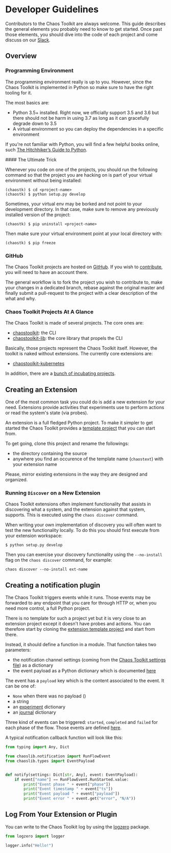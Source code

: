# Developer Guidelines

Contributors to the Chaos Toolkit are always welcome. This guide describes the
general elements you probably need to know to get started. Once past those
elements, you should dive into the code of each project and come discuss
on our [Slack][slack].

[slack]: https://join.chaostoolkit.org/

## Overview

### Programming Environment

The programming environment really is up to you. However, since the Chaos
Toolkit is implemented in Python so make sure to have the right tooling for it.

The most basics are:

* Python 3.5+ installed. Right now, we officially support 3.5 and 3.6 but there
  should not be harm in using 3.7 as long as it can gracefully degrade down to
  3.5
* A virtual environment so you can deploy the dependencies in a specific
  environment

If you're not familiar with Python, you will find a few helpful books online,
such [The Hitchhiker’s Guide to Python][hitchhiker].

[hitchhiker]: http://docs.python-guide.org/en/latest/

#### The Ultimate Trick

Whenever you code on one of the projects, you should run the following command
so that the project you are hacking on is part of your virtual environment
without being installed:

```console
(chaostk) $ cd <project-name>
(chaostk) $ python setup.py develop
```

Sometimes, your virtual env may be borked and not point to your development
directory. In that case, make sure to remove any previously installed version
of the project:

```console
(chaostk) $ pip uninstall <project-name>
```

Then make sure your virtual environment point at your local directory with:

```console
(chaostk) $ pip freeze
```

### GitHub

The Chaos Toolkit projects are hosted on [GitHub][gh]. If you wish to
[contribute](../contributing.md), you will need to have an account there.

The general workflow is to fork the project you wish to contribute to, make your
changes in a dedicated branch, rebase against the original master and finally
submit a pull-request to the project with a clear description of the what and
why.

[gh]: https://github.com/chaostoolkit/

### Chaos Toolkit Projects At A Glance

The Chaos Toolkit is made of several projects. The core ones are:

* [chaostoolkit](https://github.com/chaostoolkit/chaostoolkit): the CLI
* [chaostoolkit-lib](https://github.com/chaostoolkit/chaostoolkit-lib): the core
  library that propels the CLI

Basically, those projects represent the Chaos Toolkit itself. However, the
toolkit is naked without extensions. The currently core extensions are:

* [chaostoolkit-kubernetes](https://github.com/chaostoolkit/chaostoolkit-kubernetes)

In addition, there are a
[bunch of incubating projects](https://github.com/chaostoolkit-incubator).

## Creating an Extension

One of the most common task you could do is add a new extension for your need.
Extensions provide activities that experiments use to perform actions or read
the system's state (via probes).

An extension is a full fledged Python project. To make it simpler to get
started the Chaos Toolkit provides a [template project][ext] that you can start
from.

[ext]: https://github.com/chaostoolkit/chaostoolkit-extension-template

To get going, clone this project and rename the followings:

* the directory containing the source
* anywhere you find an occurence of the template name (`chaostext`) with your
  extension name

Please, mirror existing extensions in the way they are designed and organized.

### Running `Discover` on a New Extension

Chaos Toolkit extensions often implement functionality that assists in 
discovering what a system, and the extension against that system, supports. This
is executed using the `chaos discover` command.

When writing your own implementation of discovery you will often want to test 
the new functionality locally. To do this you should first execute from your 
extension workspace:

`$ python setup.py develop`

Then you can exercise your discovery functionality using the `--no-install` flag
 on the `chaos discover` command, for example:

`chaos discover --no-install ext-name`

## Creating a notification plugin

The Chaos Toolkit triggers events while it runs. Those events may be forwarded
to any endpoint that you care for through HTTP or, when you need more control,
a full Python project.

There is no template for such a project yet but it is very close to an
extension project except it doesn't have probes and actions. You can therefore
start by cloning the [extension template project][ext] and start from there.

Instead, it should define a function in a module. That function takes two
parameters:

* the notification channel settings (coming from the
  [Chaos Toolkit settings file](../usage/settings.md)) as a dictionary
* the event payload as a Python dictionary which is documented
  [here](https://github.com/chaostoolkit/chaostoolkit-lib/blob/master/chaoslib/notification.py#L97)

The event has a `payload` key which is the content associated to the event. It
can be one of:

* `None` when there was no payload ()
* a string
* an [experiment](../api/experiment.md) dictionary
* an [journal](../api/journal.md) dictionary

Three kind of events can be triggered: `started`, `completed` and `failed` for
each phase of the flow. Those events are defined
[here](https://github.com/chaostoolkit/chaostoolkit-lib/blob/master/chaoslib/notification.py#L21).

A typical notification callback function will look like this:

```python
from typing import Any, Dict

from chaoslib.notification import RunFlowEvent
from chaoslib.types import EventPayload


def notify(settings: Dict[str, Any], event: EventPayload):
    if event["name"] == RunFlowEvent.RunStarted.value:
        print("Event phase " + event["phase"])
        print("Event timestamp " + event["ts"])
        print("Event payload " + event["payload"])
        print("Event error " + event.get("error", "N/A"))
```

## Log From Your Extension or Plugin

You can write to the Chaos Toolkit log by using the [logzero][] package.

[logzero]: https://logzero.readthedocs.io/en/latest/

```python
from logzero import logger

logger.info("Hello!")
```
